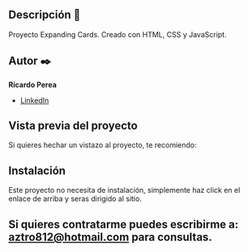 ## Descripción 📑

Proyecto Expanding Cards.
Creado con HTML, CSS y JavaScript.

## Autor ✒️
**Ricardo Perea**

* [LinkedIn](https://www.linkedin.com/in/ricardo-perea/)


## Vista previa del proyecto
Si quieres hechar un vistazo al proyecto, te recomiendo:



## Instalación 
Este proyecto no necesita de instalación, simplemente haz click en el enlace de arriba y seras dirigido al sitio.

## Si quieres contratarme puedes escribirme a: aztro812@hotmail.com para consultas.
